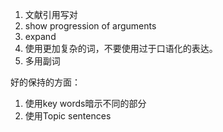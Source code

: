 1. 文献引用写对
2. show progression of arguments
3. expand
4. 使用更加复杂的词，不要使用过于口语化的表达。
5. 多用副词



好的保持的方面：

1. 使用key words暗示不同的部分
2. 使用Topic sentences

